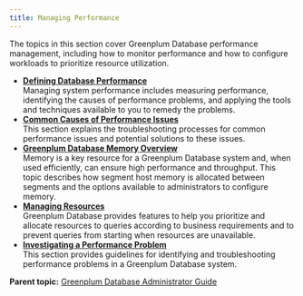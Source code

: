 ```yaml
---
title: Managing Performance 
---
```


The topics in this section cover Greenplum Database performance management, including how to monitor performance and how to configure workloads to prioritize resource utilization.

-   **[Defining Database Performance](perf_intro.html)**  
Managing system performance includes measuring performance, identifying the causes of performance problems, and applying the tools and techniques available to you to remedy the problems.
-   **[Common Causes of Performance Issues](perf_issues.html)**  
This section explains the troubleshooting processes for common performance issues and potential solutions to these issues.
-   **[Greenplum Database Memory Overview](wlmgmt_intro.html)**  
Memory is a key resource for a Greenplum Database system and, when used efficiently, can ensure high performance and throughput. This topic describes how segment host memory is allocated between segments and the options available to administrators to configure memory.
-   **[Managing Resources](wlmgmt.html)**  
Greenplum Database provides features to help you prioritize and allocate resources to queries according to business requirements and to prevent queries from starting when resources are unavailable.
-   **[Investigating a Performance Problem](perf_troubleshoot.html)**  
This section provides guidelines for identifying and troubleshooting performance problems in a Greenplum Database system.

**Parent topic:** [Greenplum Database Administrator Guide](admin_guide.html)

